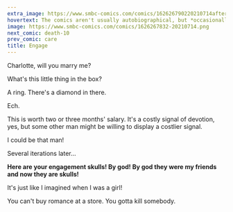 ```yaml
---
extra_image: https://www.smbc-comics.com/comics/162626790220210714after.png
hovertext: The comics aren't usually autobiographical, but *occasionally*...
image: https://www.smbc-comics.com/comics/1626267832-20210714.png
next_comic: death-10
prev_comic: care
title: Engage
---
```


Charlotte, will you marry me?

What's this little thing in the box?

A ring. There's a diamond in there.

Ech.

This is worth two or three months' salary. It's a costly signal of devotion, yes, but some other man might be willing to display a costlier signal.

I could be that man!

Several iterations later...

**Here are your engagement skulls! By god! By god they were my friends and now they are skulls!**

It's just like I imagined when I was a girl!

You can't buy romance at a store. You gotta kill somebody.
